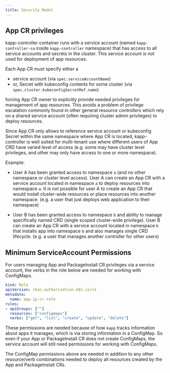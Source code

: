 ```yaml
---
title: Security Model
---
```


## App CR privileges

kapp-controller container runs with a service account (named
`kapp-controller-sa` inside `kapp-controller` namespace) that has access to all
service accounts and secrets in the cluster. This service account *is not* used
for deployment of app resources.

Each App CR *must* specify either a

- service account (via `spec.serviceAccountName`)
- or, Secret with kubeconfig contents for some cluster (via `spec.cluster.kubeconfigSecretRef.name`)

forcing App CR owner to explicitly provide needed privileges for management of
app resources. This avoids a problem of privilege escalation commonly found in
other general resource controllers which rely on a shared service account (often
requiring cluster admin privileges) to deploy resources.

Since App CR only allows to reference service account or kubeconfig Secret
within the same namespace where App CR is located, kapp-controller is well
suited for multi-tenant use where different users of App CRD have varied level
of access (e.g. some may have cluster level privileges, and other may only have
access to one or more namespace).

Example:

- User A has been granted access to namespace `a` (and no other namespace or
  cluster level access). User A can create an App CR with a service account
  located in namespace `a` to deploy resources into namespace `a`. It _is not_
  possible for user A to create an App CR that would install cluster-wide
  resources or place resources into another namespace. (e.g. a user that just
  deploys web application to their namespace)

- User B has been granted access to namespace `b` and ability to manage
  specifically named CRD (single scoped cluster-wide privilege). User B can
  create an App CR with a service account located in namespace `b` that installs
  app into namespace `b` and also manages single CRD lifecycle. (e.g. a user
  that manages another controller for other users)

## Minimum ServiceAccount Permissions

For users managing App and PackageInstall CR privileges via a service account,
the verbs in the role below are needed for working with ConfigMaps. 

```yaml
kind: Role
apiVersion: rbac.authorization.k8s.io/v1
metadata:
  name: app-ip-cr-role
rules:
- apiGroups: [""]
  resources: ["configmaps"]
  verbs: ["get", "list", "create", "update", "delete"]
```

These permissions are needed because of how `kapp` tracks information about apps
it manages, which is via storing information in a ConfigMap. So even if your App
or PackageInstall CR does not create ConfigMaps, the service account will
still need permissions for working with ConfigMaps.

The ConfigMap permissions above are needed in addition to any other
resource/verb combinations needed to deploy all resources created by the App and
PackageInstall CRs.
